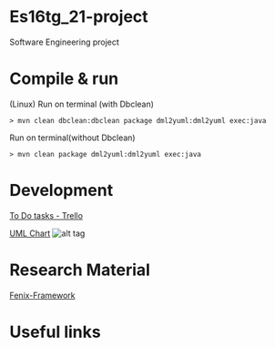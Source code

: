 # Es16tg_21-project
Software Engineering project

# Compile & run
(Linux)
Run on terminal (with Dbclean)
``` 
> mvn clean dbclean:dbclean package dml2yuml:dml2yuml exec:java
``` 
Run on terminal(without Dbclean)
``` 
> mvn clean package dml2yuml:dml2yuml exec:java
``` 

# Development
<a href="#">To Do tasks - Trello</a>

<a href="#">UML Chart</a> 
![alt tag]()

# Research Material
<a href="https://fenix-framework.github.io/">Fenix-Framework</a>
# Useful links
